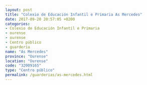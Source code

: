 ```yaml
---
layout: post
title: "Colexio de Educación Infantil e Primaria As Mercedes"
date: 2017-09-20 20:57:05 +0200
categories:
- Colexio de Educación Infantil e Primaria
- ourense
- ourense
- Centro público
- guarderia
name: "As Mercedes"
province: "Ourense"
location: "Ourense"
code: "32009165"
type: "Centro público"
permalink: /guarderias/as-mercedes.html
---
```

